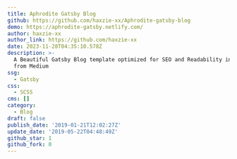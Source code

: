 ```yaml
---
title: Aphrodite Gatsby Blog
github: https://github.com/haxzie-xx/Aphrodite-gatsby-blog
demo: https://aphrodite-gatsby.netlify.com/
author: haxzie-xx
author_link: https://github.com/haxzie-xx
date: 2023-11-28T04:35:10.578Z
description: >-
  A Beautiful Gatsby Blog template optimized for SEO and Readability inspired
  from Medium
ssg:
  - Gatsby
css:
  - SCSS
cms: []
category:
  - Blog
draft: false
publish_date: '2019-01-21T12:02:27Z'
update_date: '2019-05-22T04:48:49Z'
github_star: 1
github_fork: 0
---
```

